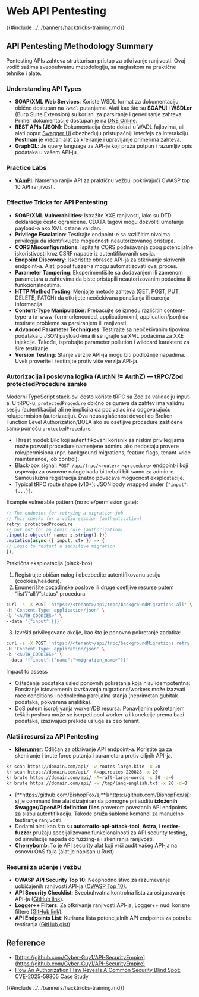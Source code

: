 # Web API Pentesting

{{#include ../../banners/hacktricks-training.md}}

## API Pentesting Methodology Summary

Pentesting APIs zahteva strukturisan pristup za otkrivanje ranjivosti. Ovaj vodič sažima sveobuhvatnu metodologiju, sa naglaskom na praktične tehnike i alate.

### **Understanding API Types**

- **SOAP/XML Web Services**: Koriste WSDL format za dokumentaciju, obično dostupan na `?wsdl` putanjama. Alati kao što su **SOAPUI** i **WSDLer** (Burp Suite Extension) su korisni za parsiranje i generisanje zahteva. Primer dokumentacije dostupan je na [DNE Online](http://www.dneonline.com/calculator.asmx).
- **REST APIs (JSON)**: Dokumentacija često dolazi u WADL fajlovima, ali alati poput [Swagger UI](https://swagger.io/tools/swagger-ui/) obezbeđuju pristupačniji interfejs za interakciju. **Postman** je vredan alat za kreiranje i upravljanje primerima zahteva.
- **GraphQL**: Je query language za API-je koji pruža potpun i razumljiv opis podataka u vašem API-ju.

### **Practice Labs**

- [**VAmPI**](https://github.com/erev0s/VAmPI): Namerno ranjiv API za praktičnu vežbu, pokrivajući OWASP top 10 API ranjivosti.

### **Effective Tricks for API Pentesting**

- **SOAP/XML Vulnerabilities**: Istražite XXE ranjivosti, iako su DTD deklaracije često ograničene. CDATA tagovi mogu dozvoliti umetanje payload-a ako XML ostane validan.
- **Privilege Escalation**: Testirajte endpoint-e sa različitim nivoima privilegija da identifikujete mogućnosti neautorizovanog pristupa.
- **CORS Misconfigurations**: Ispitajte CORS podešavanja zbog potencijalne iskoristivosti kroz CSRF napade iz autentifikovanih sesija.
- **Endpoint Discovery**: Iskoristite obrasce API-ja za otkrivanje skrivenih endpoint-a. Alati poput fuzzer-a mogu automatizovati ovaj proces.
- **Parameter Tampering**: Eksperimentišite sa dodavanjem ili zamenom parametara u zahtevima da biste pristupili neautorizovanim podacima ili funkcionalnostima.
- **HTTP Method Testing**: Menjajte metode zahteva (GET, POST, PUT, DELETE, PATCH) da otkrijete neočekivana ponašanja ili curenja informacija.
- **Content-Type Manipulation**: Prebacujte se između različitih content-type-a (x-www-form-urlencoded, application/xml, application/json) da testirate probleme sa parsiranjem ili ranjivosti.
- **Advanced Parameter Techniques**: Testirajte sa neočekivanim tipovima podataka u JSON payload-ima ili se igrajte sa XML podacima za XXE injekcije. Takođe, isprobajte parameter pollution i wildcard karaktere za šire testiranje.
- **Version Testing**: Starije verzije API-ja mogu biti podložnije napadima. Uvek proverite i testirajte protiv više verzija API-ja.

### Autorizacija i poslovna logika (AuthN != AuthZ) — tRPC/Zod protectedProcedure zamke

Moderni TypeScript stack-ovi često koriste tRPC sa Zod za validaciju input-a. U tRPC-u, `protectedProcedure` obično osigurava da zahtev ima validnu sesiju (autentikaciju) ali ne implicira da pozivalac ima odgovarajuću rolu/permision (autorizaciju). Ova neusaglašenost dovodi do Broken Function Level Authorization/BOLA ako su osetljive procedure zaštićene samo pomoću `protectedProcedure`.

- Threat model: Bilo koji autentifikovani korisnik sa niskim privilegijama može pozvati procedure namenjene adminu ako nedostaju provere role/permisiona (npr. background migrations, feature flags, tenant-wide maintenance, job control).
- Black-box signal: `POST /api/trpc/<router>.<procedure>` endpoint-i koji uspevaju za osnovne naloge kada bi trebali biti samo za admin-e. Samouslužna registracija znatno povećava mogućnost eksploatacije.
- Typical tRPC route shape (v10+): JSON body wrapped under `{"input": {...}}`.

Example vulnerable pattern (no role/permission gate):
```ts
// The endpoint for retrying a migration job
// This checks for a valid session (authentication)
retry: protectedProcedure
// but not for an admin role (authorization).
.input(z.object({ name: z.string() }))
.mutation(async ({ input, ctx }) => {
// Logic to restart a sensitive migration
}),
```
Praktična eksploatacija (black-box)

1) Registrujte običan nalog i obezbedite autentifikovanu sesiju (cookies/headers).
2) Enumerišite pozadinske poslove ili druge osetljive resurse putem “list”/“all”/“status” procedura.
```bash
curl -s -X POST 'https://<tenant>/api/trpc/backgroundMigrations.all' \
-H 'Content-Type: application/json' \
-b '<AUTH_COOKIES>' \
--data '{"input":{}}'
```
3) Izvršiti privilegovane akcije, kao što je ponovno pokretanje zadatka:
```bash
curl -s -X POST 'https://<tenant>/api/trpc/backgroundMigrations.retry' \
-H 'Content-Type: application/json' \
-b '<AUTH_COOKIES>' \
--data '{"input":{"name":"<migration_name>"}}'
```
Impact to assess

- Oštećenje podataka usled ponovnih pokretanja koja nisu idempotentna: Forsiranje istovremenih izvršavanja migrations/workers može izazvati race conditions i nedosledna parcijalna stanja (neprimetan gubitak podataka, pokvarena analitika).
- DoS putem iscrpljivanja worker/DB resursa: Ponavljanim pokretanjem teških poslova može se iscrpeti pool worker-a i konekcije prema bazi podataka, izazivajući prekide usluge za ceo tenant.

### **Alati i resursi za API Pentesting**

- [**kiterunner**](https://github.com/assetnote/kiterunner): Odličan za otkrivanje API endpoint-a. Koristite ga za skeniranje i brute force putanja i parametara protiv ciljnih API-ja.
```bash
kr scan https://domain.com/api/ -w routes-large.kite -x 20
kr scan https://domain.com/api/ -A=apiroutes-220828 -x 20
kr brute https://domain.com/api/ -A=raft-large-words -x 20 -d=0
kr brute https://domain.com/api/ -w /tmp/lang-english.txt -x 20 -d=0
```
- [**https://github.com/BishopFox/sj**](https://github.com/BishopFox/sj): sj je command line alat dizajniran da pomogne pri auditu **izloženih Swagger/OpenAPI definition files** proverom povezanih API endpoints za slabu autentifikaciju. Takođe pruža šablone komandi za manuelno testiranje ranjivosti.
- Dodatni alati kao što su **automatic-api-attack-tool**, **Astra**, i **restler-fuzzer** pružaju specijalizovane funkcionalnosti za API security testing, od simulacije napada do fuzzing-a i skeniranja ranjivosti.
- [**Cherrybomb**](https://github.com/blst-security/cherrybomb): To je API security alat koji vrši audit vašeg API-ja na osnovu OAS fajla (alat je napisan u Rust).

### **Resursi za učenje i vežbu**

- **OWASP API Security Top 10**: Neophodno štivo za razumevanje uobičajenih ranjivosti API-ja ([OWASP Top 10](https://github.com/OWASP/API-Security/blob/master/2019/en/dist/owasp-api-security-top-10.pdf)).
- **API Security Checklist**: Sveobuhvatna kontrolna lista za osiguravanje API-ja ([GitHub link](https://github.com/shieldfy/API-Security-Checklist)).
- **Logger++ Filters**: Za otkrivanje ranjivosti API-ja, Logger++ nudi korisne filtere ([GitHub link](https://github.com/bnematzadeh/LoggerPlusPlus-API-Filters)).
- **API Endpoints List**: Kurirana lista potencijalnih API endpoints za potrebe testiranja ([GitHub gist](https://gist.github.com/yassineaboukir/8e12adefbd505ef704674ad6ad48743d)).

## Reference

- [https://github.com/Cyber-Guy1/API-SecurityEmpire](https://github.com/Cyber-Guy1/API-SecurityEmpire)
- [How An Authorization Flaw Reveals A Common Security Blind Spot: CVE-2025-59305 Case Study](https://www.depthfirst.com/post/how-an-authorization-flaw-reveals-a-common-security-blind-spot-cve-2025-59305-case-study)

{{#include ../../banners/hacktricks-training.md}}
